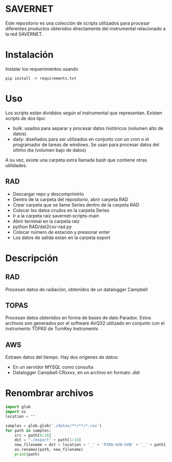 # SAVERNET
Este repositorio es una colección de scripts utilizados para procesar diferentes productos obtenidos directamente del instrumental relacionado a la red SAVERNET.

# Instalación
Instalar los requerimientos usando

```
pip install -r requirements.txt
```

# Uso
Los scripts están divididos según el instrumental que representan. Existen scripts de dos tipo:
- bulk: usados para separar y procesar datos históricos (volumen alto de datos)
- daily: diseñados para ser utilizados en conjunto con un cron o el programador de tareas de windows. Se usan para procesar datos del último dia (volumen bajo de datos)

A su vez, existe una carpeta extra llamada bash que contiene otras utilidades.

## RAD
- Descargar repo y descomprimirlo
- Dentro de la carpeta del repositorio, abrir carpeta RAD
- Crear carpeta que se llame Series dentro de la carpeta RAD
- Colocar los datos crudos en la carpeta Series
- Ir a la carpeta raiz savernet-scripts-main
- Abrir terminal en la carpeta raiz
- python RAD/dat2csv-rad.py
- Colocar número de estación y presionar enter
- Los datos de salida estan en la carpeta export

# Descripción 

## RAD
Procesan datos de radiación, obtenidos de un datalogger Campbell

## TOPAS
Procesan datos obtenidos en forma de bases de dato Paradox. Estos archivos son generados por el software AirQ32 utilizado en conjunto con el instrumento TOPAS de TurnKey Instruments

## AWS
Extraen datos del tiempo. Hay dos orígenes de datos:
- En un servidor MYSQL como consulta
- Datalogger Campbell CRxxxx, en un archivo en formato *.dat*

# Renombrar archivos
```python
import glob
import os
location = ""

samples = glob.glob('./datos/**/**/*.csv')
for path in samples:
    src = path[0:16]
    dst = "./export" + path[1:16]
    new_filename = dst + location + '_' + 'PIRA-UVA-UVB' + '_' + path[-14:]
    os.renames(path, new_filename)
    print(path)
```

